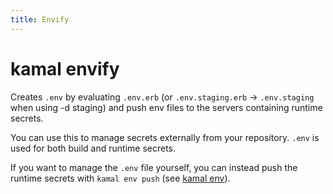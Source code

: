 ```yaml
---
title: Envify
---
```


# kamal envify

Creates `.env` by evaluating `.env.erb` (or `.env.staging.erb` -> `.env.staging` when using -d staging) and push env files to the servers containing runtime secrets.

You can use this to manage secrets externally from your repository. `.env` is used for both build and runtime secrets.

If you want to manage the `.env` file yourself, you can instead push the runtime secrets with `kamal env push` (see [kamal env](../env)).
